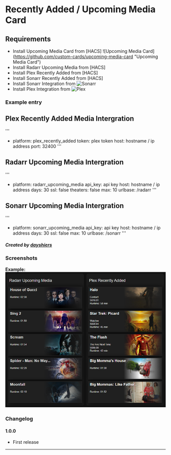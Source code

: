# Recently Added / Upcoming Media Card

## Requirements
- Install Upcoming Media Card from [HACS] ![Upcoming Media Card] (https://github.com/custom-cards/upcoming-media-card "Upcoming Media Card")
- Install Radarr Upcoming Media from [HACS]
- Install Plex Recently Added from [HACS]
- Install Sonarr Recently Added from [HACS]
- Install Sonarr Integration from ![Sonarr](https://www.home-assistant.io/integrations/sonarr/ "Sonarr")
- Install Plex Integration from ![Plex](https://www.home-assistant.io/integrations/sonarr/ "Plex")

### Example entry

## Plex Recently Added Media Intergration
'''
- platform: plex_recently_added
  token: plex token
  host: hostname / ip address
  port: 32400
'''

## Radarr Upcoming Media Intergration
'''
- platform: radarr_upcoming_media
  api_key: api key
  host: hostname / ip address
  days: 30
  ssl: false
  theaters: false
  max: 10
  urlbase: /radarr
'''

## Sonarr Upcoming Media Intergration
'''
- platform: sonarr_upcoming_media
  api_key: api key
  host: hostname / ip address
  days: 30
  ssl: false
  max: 10
  urlbase: /sonarr
'''

##### Created by [dayshiers](https://github.com/dayshiers)

### Screenshots
**Example:**<br>
![Example](https://github.com/dayshiers/dwains-dashboard-blueprints/blob/main/card-blueprints/Recently%20Added,%20Upcoming%20Media/AddedMedia.PNG?raw=true "Example")

### Changelog
#### 1.0.0
- First release

---
